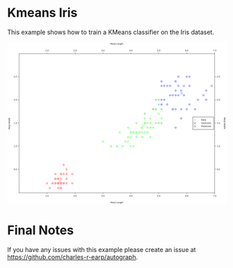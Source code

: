 # Kmeans Iris
This example shows how to train a KMeans classifier on the Iris dataset.

![Plot](output.png)

# Final Notes
If you have any issues with this example please create an issue at https://github.com/charles-r-earp/autograph.
